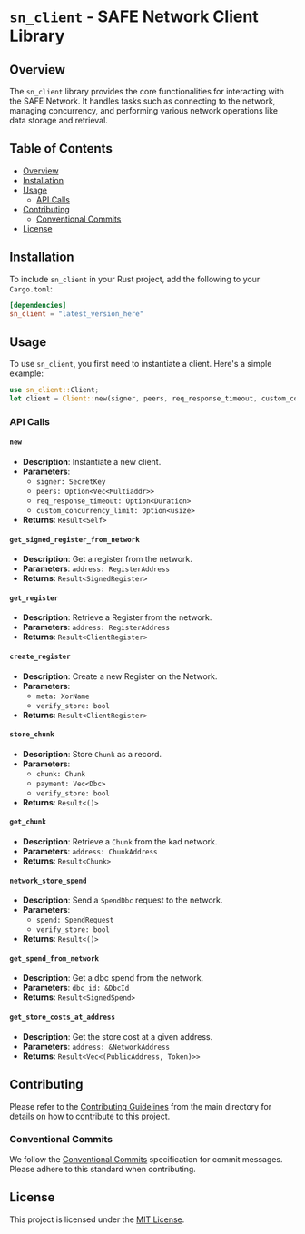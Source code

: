 # `sn_client` - SAFE Network Client Library

## Overview

The `sn_client` library provides the core functionalities for interacting with the SAFE Network. It handles tasks such as connecting to the network, managing concurrency, and performing various network operations like data storage and retrieval.

## Table of Contents

- [Overview](#overview)
- [Installation](#installation)
- [Usage](#usage)
  - [API Calls](#api-calls)
- [Contributing](#contributing)
  - [Conventional Commits](#conventional-commits)
- [License](#license)

## Installation

To include `sn_client` in your Rust project, add the following to your `Cargo.toml`:

```toml
[dependencies]
sn_client = "latest_version_here"
```

## Usage

To use `sn_client`, you first need to instantiate a client. Here's a simple example:

```rust
use sn_client::Client;
let client = Client::new(signer, peers, req_response_timeout, custom_concurrency_limit).await?;
```

### API Calls

#### `new`

- **Description**: Instantiate a new client.
- **Parameters**:
  - `signer: SecretKey`
  - `peers: Option<Vec<Multiaddr>>`
  - `req_response_timeout: Option<Duration>`
  - `custom_concurrency_limit: Option<usize>`
- **Returns**: `Result<Self>`

#### `get_signed_register_from_network`

- **Description**: Get a register from the network.
- **Parameters**: `address: RegisterAddress`
- **Returns**: `Result<SignedRegister>`

#### `get_register`

- **Description**: Retrieve a Register from the network.
- **Parameters**: `address: RegisterAddress`
- **Returns**: `Result<ClientRegister>`

#### `create_register`

- **Description**: Create a new Register on the Network.
- **Parameters**:
  - `meta: XorName`
  - `verify_store: bool`
- **Returns**: `Result<ClientRegister>`

#### `store_chunk`

- **Description**: Store `Chunk` as a record.
- **Parameters**:
  - `chunk: Chunk`
  - `payment: Vec<Dbc>`
  - `verify_store: bool`
- **Returns**: `Result<()>`

#### `get_chunk`

- **Description**: Retrieve a `Chunk` from the kad network.
- **Parameters**: `address: ChunkAddress`
- **Returns**: `Result<Chunk>`

#### `network_store_spend`

- **Description**: Send a `SpendDbc` request to the network.
- **Parameters**:
  - `spend: SpendRequest`
  - `verify_store: bool`
- **Returns**: `Result<()>`

#### `get_spend_from_network`

- **Description**: Get a dbc spend from the network.
- **Parameters**: `dbc_id: &DbcId`
- **Returns**: `Result<SignedSpend>`

#### `get_store_costs_at_address`

- **Description**: Get the store cost at a given address.
- **Parameters**: `address: &NetworkAddress`
- **Returns**: `Result<Vec<(PublicAddress, Token)>>`

## Contributing

Please refer to the [Contributing Guidelines](../CONTRIBUTING.md) from the main directory for details on how to contribute to this project.

### Conventional Commits

We follow the [Conventional Commits](https://www.conventionalcommits.org/) specification for commit messages. Please adhere to this standard when contributing.

## License

This project is licensed under the [MIT License](LICENSE).
